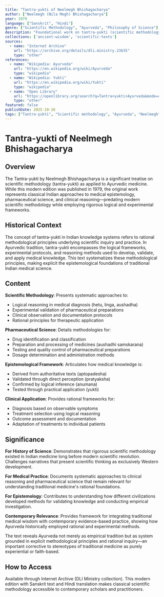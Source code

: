 ```yaml
---
title: "Tantra-yukti of Neelmegh Bhishagacharya"
author: ["Neelmegh (Nila Megh) Bhishagacharya"]
year: 1979
language: ["Sanskrit", "Hindi"]
genre: ["Scientific Methodology", "Ayurveda", "Philosophy of Science"]
description: "Foundational work on tantra-yukti (scientific methodology and rationalism in Indian medicine). Presents systematic methodologies for pharmaceutical preparation and clinical application in Ayurveda, employing logical reasoning and experimental validation. Represents ancient scientific epistemology treatise predating modern scientific methodology, documenting rigorous approach to medical knowledge and practice."
collections: ['ancient-wisdom', 'scientific-texts']
sources:
  - name: "Internet Archive"
    url: "https://archive.org/details/dli.ministry.23635"
    type: "other"
references:
  - name: "Wikipedia: Ayurveda"
    url: "https://en.wikipedia.org/wiki/Ayurveda"
    type: "wikipedia"
  - name: "Wikipedia: Yukti"
    url: "https://en.wikipedia.org/wiki/Yukti"
    type: "wikipedia"
  - name: "Open Library"
    url: "https://openlibrary.org/search?q=Tantra+yukti+Ayurveda&mode=everything"
    type: "other"
featured: false
publishDate: 2025-10-26
tags: ["Tantra-yukti", "Scientific methodology", "Ayurveda", "Neelmegh", "Rationalism", "Medical epistemology", "Pharmaceutical science", "Clinical reasoning", "Traditional medicine", "Indian science", "Logic", "Experimental method"]
---
```


# Tantra-yukti of Neelmegh Bhishagacharya

## Overview

The Tantra-yukti by Neelmegh Bhishagacharya is a significant treatise on scientific methodology (tantra-yukti) as applied to Ayurvedic medicine. While this modern edition was published in 1979, the original work represents classical Indian approaches to medical epistemology, pharmaceutical science, and clinical reasoning—predating modern scientific methodology while employing rigorous logical and experimental frameworks.

## Historical Context

The concept of tantra-yukti in Indian knowledge systems refers to rational methodological principles underlying scientific inquiry and practice. In Ayurvedic tradition, tantra-yukti encompasses the logical frameworks, experimental protocols, and reasoning methods used to develop, validate, and apply medical knowledge. This text systematizes these methodological principles, making explicit the epistemological foundations of traditional Indian medical science.

## Content

**Scientific Methodology**: Presents systematic approaches to:
- Logical reasoning in medical diagnosis (hetu, linga, aushadha)
- Experimental validation of pharmaceutical preparations
- Clinical observation and documentation protocols
- Rational principles for therapeutic application

**Pharmaceutical Science**: Details methodologies for:
- Drug identification and classification
- Preparation and processing of medicines (aushadhi samskarana)
- Testing and quality control of pharmaceutical preparations
- Dosage determination and administration methods

**Epistemological Framework**: Articulates how medical knowledge is:
- Derived from authoritative texts (aptopadesha)
- Validated through direct perception (pratyaksha)
- Confirmed by logical inference (anumana)
- Tested through practical application (yukti)

**Clinical Application**: Provides rational frameworks for:
- Diagnosis based on observable symptoms
- Treatment selection using logical reasoning
- Outcome assessment and documentation
- Adaptation of treatments to individual patients

## Significance

**For History of Science**: Demonstrates that rigorous scientific methodology existed in Indian medicine long before modern scientific revolution. Challenges narratives that present scientific thinking as exclusively Western development.

**For Medical Practice**: Documents systematic approaches to clinical reasoning and pharmaceutical science that remain relevant for understanding traditional medicine's rational foundations.

**For Epistemology**: Contributes to understanding how different civilizations developed methods for validating knowledge and conducting empirical investigation.

**Contemporary Relevance**: Provides framework for integrating traditional medical wisdom with contemporary evidence-based practice, showing how Ayurveda historically employed rational and experimental methods.

The text reveals Ayurveda not merely as empirical tradition but as system grounded in explicit methodological principles and rational inquiry—an important corrective to stereotypes of traditional medicine as purely experiential or faith-based.

## How to Access

Available through Internet Archive (DLI Ministry collection). This modern edition with Sanskrit text and Hindi translation makes classical scientific methodology accessible to contemporary scholars and practitioners.

